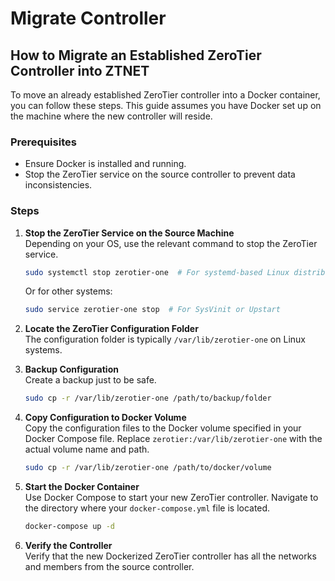 # Migrate Controller
## How to Migrate an Established ZeroTier Controller into ZTNET

To move an already established ZeroTier controller into a Docker container, you can follow these steps. This guide assumes you have Docker set up on the machine where the new controller will reside.

### Prerequisites
- Ensure Docker is installed and running.
- Stop the ZeroTier service on the source controller to prevent data inconsistencies.

### Steps

1. **Stop the ZeroTier Service on the Source Machine**  
   Depending on your OS, use the relevant command to stop the ZeroTier service.
    ```bash
    sudo systemctl stop zerotier-one  # For systemd-based Linux distributions
    ```
    Or for other systems:
    ```bash
    sudo service zerotier-one stop  # For SysVinit or Upstart
    ```

2. **Locate the ZeroTier Configuration Folder**  
   The configuration folder is typically `/var/lib/zerotier-one` on Linux systems.

3. **Backup Configuration**  
   Create a backup just to be safe.
    ```bash
    sudo cp -r /var/lib/zerotier-one /path/to/backup/folder
    ```

4. **Copy Configuration to Docker Volume**  
   Copy the configuration files to the Docker volume specified in your Docker Compose file. Replace `zerotier:/var/lib/zerotier-one` with the actual volume name and path.
    ```bash
    sudo cp -r /var/lib/zerotier-one /path/to/docker/volume
    ```

5. **Start the Docker Container**  
   Use Docker Compose to start your new ZeroTier controller. Navigate to the directory where your `docker-compose.yml` file is located.
    ```bash
    docker-compose up -d
    ```

6. **Verify the Controller**  
   Verify that the new Dockerized ZeroTier controller has all the networks and members from the source controller.
